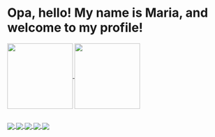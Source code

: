 <h1> Opa, hello!  My name is Maria, and welcome to my profile! </h1>
 
<div >
  <a href="https://github.com/anuraghazra/github-readme-stats">
    <img height="150px" align="center" src="https://github-readme-stats.vercel.app/api?username=OhMariaaaz&show_icons=true&theme=dracula" />
  </a>
  <a href="https://github.com/anuraghazra/convoychat">
    <img height="150px" align="center" src="https://github-readme-stats.vercel.app/api/top-langs/?username=OhMariaaaz&theme=dracula" />
  </a>
</div>

##

<div>
 <a href="">
    <img align="center" src="https://img.shields.io/badge/Gmail-D14836?style=for-the-badge&logo=gmail&logoColor=white"/>
 </a>
 <a href="">
    <img align="center" src="https://img.shields.io/badge/WhatsApp-25D366?style=for-the-badge&logo=whatsapp&logoColor=white"/>
 </a>
 <a href="">
    <img align="center" src="https://img.shields.io/badge/Instagram-E4405F?style=for-the-badge&logo=instagram&logoColor=white"/>
 </a>
 <a href="">
    <img align="center" src="https://img.shields.io/badge/LinkedIn-0077B5?style=for-the-badge&logo=linkedin&logoColor=white"/> 
 </a>
 <a href="">
    <img align="center" src="https://img.shields.io/badge/Twitter-1DA1F2?style=for-the-badge&logo=twitter&logoColor=white"/>
 </a>
  
</div>
